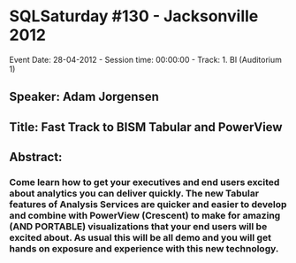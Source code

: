 # SQLSaturday #130 - Jacksonville 2012
Event Date: 28-04-2012 - Session time: 00:00:00 - Track: 1. BI (Auditorium 1)
## Speaker: Adam Jorgensen
## Title: Fast Track to BISM Tabular and PowerView
## Abstract:
### Come learn how to get your executives and end users excited about analytics you can deliver quickly. The new Tabular features of Analysis Services are quicker and easier to develop and combine with PowerView (Crescent) to make for amazing (AND PORTABLE) visualizations that your end users will be excited about. As usual this will be all demo and you will get hands on exposure and experience with this new technology.
